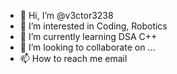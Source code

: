 - 👋 Hi, I’m @v3ctor3238
- 👀 I’m interested in Coding, Robotics
- 🌱 I’m currently learning DSA C++
- 💞️ I’m looking to collaborate on ...
- 📫 How to reach me email

<!---
v3ctor3238/v3ctor3238 is a ✨ special ✨ repository because its `README.md` (this file) appears on your GitHub profile.
You can click the Preview link to take a look at your changes.
--->
